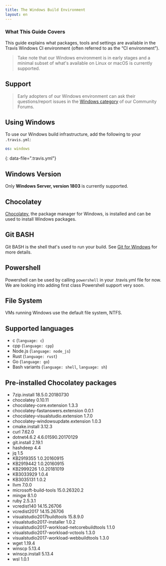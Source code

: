 ```yaml
---
title: The Windows Build Environment
layout: en
---
```


### What This Guide Covers

This guide explains what packages, tools and settings are available in the Travis Windows CI environment (often referred to as the “CI environment”).

> Take note that our Windows environment is in early stages and a minimal subset of what's available on Linux or macOS is currently supported.

## Support

> Early adopters of our Windows environment can ask their questions/report issues in the [Windows category](https://travis-ci.community/c/windows) of our Community Forums.

## Using Windows

To use our Windows build infrastructure, add the following to your `.travis.yml`:

```yaml
os: windows
```
{: data-file=".travis.yml"}

## Windows Version

Only **Windows Server, version 1803** is currently supported.

## Chocolatey

[Chocolatey](https://chocolatey.org/), the package manager for Windows, is installed and can be used to install Windows packages.

## Git BASH

Git BASH is the shell that's used to run your build. See [Git for Windows](https://gitforwindows.org/) for more details.

## Powershell

Powershell can be used by calling `powershell` in your .travis.yml file for now. We are looking into adding first class Powershell support very soon.

## File System

VMs running Windows use the default file system, NTFS.

## Supported languages
- c (`language: c`)
- cpp (`language: cpp`)
- Node.js (`language: node_js`)
- Rust (`language: rust`)
- Go (`language: go`)
- Bash variants (`language: shell`, `language: sh`)

## Pre-installed Chocolatey packages

- 7zip.install 18.5.0.20180730
- chocolatey 0.10.11
- chocolatey-core.extension 1.3.3
- chocolatey-fastanswers.extension 0.0.1
- chocolatey-visualstudio.extension 1.7.0
- chocolatey-windowsupdate.extension 1.0.3
- cmake.install 3.12.3
- curl 7.62.0
- dotnet4.6.2 4.6.01590.20170129
- git.install 2.19.1
- hashdeep 4.4
- jq 1.5
- KB2919355 1.0.20160915
- KB2919442 1.0.20160915
- KB2999226 1.0.20181019
- KB3033929 1.0.4
- KB3035131 1.0.2
- llvm 7.0.0
- microsoft-build-tools 15.0.26320.2
- mingw 8.1.0
- ruby 2.5.3.1
- vcredist140 14.15.26706
- vcredist2017 14.15.26706
- visualstudio2017buildtools 15.8.9.0
- visualstudio2017-installer 1.0.2
- visualstudio2017-workload-netcorebuildtools 1.1.0
- visualstudio2017-workload-vctools 1.3.0
- visualstudio2017-workload-webbuildtools 1.3.0
- wget 1.19.4
- winscp 5.13.4
- winscp.install 5.13.4
- wsl 1.0.1

